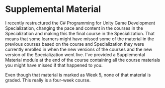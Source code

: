 # Supplemental Material

I recently restructured the C# Programming for Unity Game Development Specialization, changing the pace and content in the courses in the Specialization and making this the final course in the Specialization. That means that some learners might have missed some of the material in the previous courses based on the course and Specialization they were currently enrolled in when the new versions of the courses and the new version of the Specialization went live. I've provided a Supplemental Material module at the end of the course containing all the course materials you might have missed if that happened to you.

Even though that material is marked as Week 5, none of that material is graded. This really is a four-week course.
